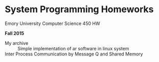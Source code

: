 # System Programming Homeworks
Emory University Computer Science 450 HW

**Fall 2015**

<dl>
  <dt>My archive</dt>
  <dd>Simple implementation of ar software in linux system</dd>

  <dt>Inter Process Communication by Message Q and Shared Memory</dt>
  
</dl>
